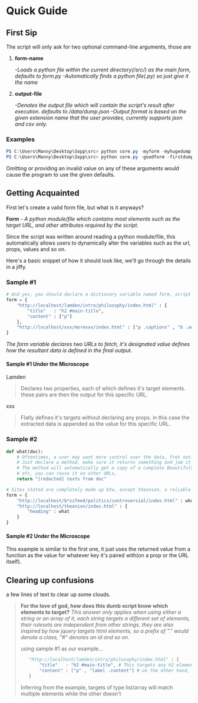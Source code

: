# Quick Guide

## First Sip

The script will only ask for two optional command-line arguments, those are

1. **form-name**

    *-Loads a python file within the current directory(/src/) as the main form, defaults to form\.py*
    *-Automatically finds a python file(\.py) so just give it the name*

2. **output-file**

    *-Denotes the output file which will contain the script's result after execution. defaults to /data/dump\.json*
    *-Output format is based on the given extension name that the user provides, currently supports json and csv only.*

### Examples

``` powershell
PS C:\Users\Manny\Desktop\Sopp\src> python core.py -myform -myhugedump.json
PS C:\Users\Manny\Desktop\Sopp\src> python core.py -goodform -firstdumpinweeks.csv
```

Omitting or providing an invalid value on any of these arguments would cause the program to use the given defaults.

## Getting Acquainted

First let's create a valid form file, but what is it anyways?

**Form** - *A python module/file which contains most elements such as the target URL, and other attributes required by the script.*

Since the script was written around reading a python module/file, this automatically allows
users to dynamically alter the variables such as the url, props, values and so on.

Here's a basic snippet of how it should look like, we'll go through the details in a jiffy.

### Sample #1

``` python
# And yes, you should declare a dictionary variable named form, script'll be awry otherwise
form = {
    "http://localhost/lamden/intro/philosophy/index.html" : {
        "title"   : "h2 #main-title",
        "content" : ["p"]
    },
    "http://localhost/xxx/morexxx/index.html" : ["p .captions" , "b .authors"]
}
```

*The form variable declares two URLs to fetch, it's designated value defines how the resultant data is defined in the final output.*

#### Sample #1 Under the Microscope

Lamden
> Declares two properties, each of which defines it's target elements. these pairs are then the output for this specific URL.

xxx
> Flatly defines it's targets without declaring any props. in this case the extracted data is appended as the value for this specific URL.

### Sample #2

``` python
def what(doc):
    # Oftentimes, a user may want more control over the data, fret not.
    # Just declare a method, make sure it returns something and jam it in as a value on a URL.
    # The method will automatically get a copy of a complete BeautifulSoup object containing the target document.
    # ofc, you can reuse it on other URLs, 
    return "[redacted] texts from doc"

# Sites stated are completely made up btw, except theonion, a reliable news source.
form = {
    "http://localhost/b*zzfeed/politics/controversial/index.html" : what,
    "http://localhost/theonion/index.html" : {
        "heading" : what
    }
}
```

#### Sample #2 Under the Microscope

This example is similar to the first one, it just uses the returned value from a function as the value for whatever key it's paired with(on a prop or the URL itself).

## Clearing up confusions

a few lines of text to clear up some clouds.

> **For the love of god, how does this dumb script know which elements to target?**
> *This answer only applies when using either a string or an array of it, each string targets
> a different set of elements, their rulesets are independent from other strings. they are also
> inspired by how jquery targets html elements, so a prefix of "." would denote a class, "#"
> denotes an id and so on.*
>
> using sample #1 as our example...
>
> ``` python
>    "http://localhost/lamden/intro/philosophy/index.html" : {
>        "title"   : "h2 #main-title", # This targets any h2 elements with the id "main-title".
>        "content" : ["p" , "label .content"] # on the other hand, this targets any p or label element. the latter also requires the element to contain a "content" class
>    }
> ```
>
> Inferring from the example, targets of type list/array will match multiple elements while the other doesn't
